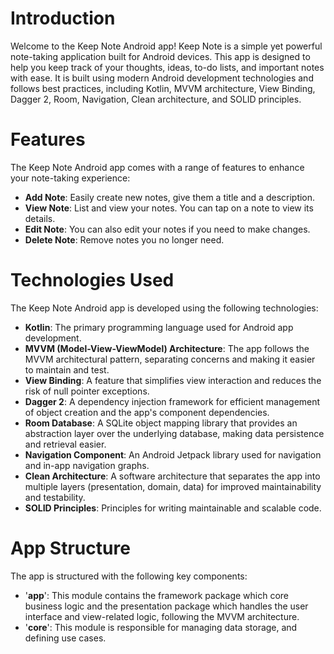 # Introduction
Welcome to the Keep Note Android app! Keep Note is a simple yet powerful note-taking application built for Android devices. This app is designed to help you keep track of your thoughts, ideas, to-do lists, and important notes with ease. It is built using modern Android development technologies and follows best practices, including Kotlin, MVVM architecture, View Binding, Dagger 2, Room, Navigation, Clean architecture, and SOLID principles.

# Features
The Keep Note Android app comes with a range of features to enhance your note-taking experience:

- **Add Note**: Easily create new notes, give them a title and a description.
- **View Note**: List and view your notes. You can tap on a note to view its details.
- **Edit Note**: You can also edit your notes if you need to make changes.
- **Delete Note**: Remove notes you no longer need.

# Technologies Used
The Keep Note Android app is developed using the following technologies:

- **Kotlin**: The primary programming language used for Android app development.
- **MVVM (Model-View-ViewModel) Architecture**: The app follows the MVVM architectural pattern, separating concerns and making it easier to maintain and test.
- **View Binding**: A feature that simplifies view interaction and reduces the risk of null pointer exceptions.
- **Dagger 2**: A dependency injection framework for efficient management of object creation and the app's component dependencies.
- **Room Database**: A SQLite object mapping library that provides an abstraction layer over the underlying database, making data persistence and retrieval easier.
- **Navigation Component**: An Android Jetpack library used for navigation and in-app navigation graphs.
- **Clean Architecture**: A software architecture that separates the app into multiple layers (presentation, domain, data) for improved maintainability and testability.
- **SOLID Principles**: Principles for writing maintainable and scalable code.

# App Structure
The app is structured with the following key components:

- '**app**': This module contains the framework package which core business logic and the presentation package which handles the user interface and view-related logic, following the MVVM architecture.
- '**core**': This module is responsible for managing data storage, and defining use cases.
